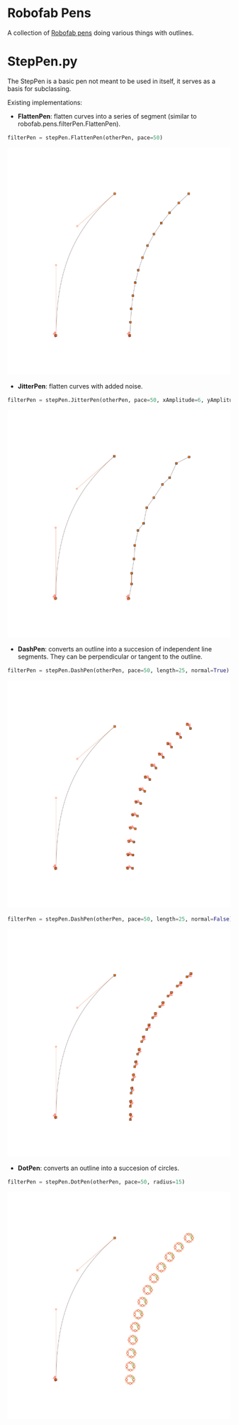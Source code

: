 Robofab Pens
================

A collection of [Robofab pens](http://robofab.org/objects/pen.html) doing various things with outlines.

# StepPen.py

The StepPen is a basic pen not meant to be used in itself, it serves as a basis for subclassing. 

Existing implementations:

+ **FlattenPen**: flatten curves into a series of segment (similar to robofab.pens.filterPen.FlattenPen).
```python
filterPen = stepPen.FlattenPen(otherPen, pace=50)
```
![alt tag](images/stepPen.FlattenPen.jpg)

+ **JitterPen**: flatten curves with added noise.
```python
filterPen = stepPen.JitterPen(otherPen, pace=50, xAmplitude=6, yAmplitude=8)
```
![alt tag](images/stepPen.JitterPen.jpg)

+ **DashPen**: converts an outline into a succesion of independent line segments. They can be perpendicular or tangent to the outline.
```python
filterPen = stepPen.DashPen(otherPen, pace=50, length=25, normal=True)
```
![alt tag](images/stepPen.DasPen-normalTrue.jpg)

```python
filterPen = stepPen.DashPen(otherPen, pace=50, length=25, normal=False)
```
![alt tag](images/stepPen.DasPen-normalFalse.jpg)

+ **DotPen**: converts an outline into a succesion of circles.
```python
filterPen = stepPen.DotPen(otherPen, pace=50, radius=15)
```
![alt tag](images/stepPen.DotPen.jpg)
